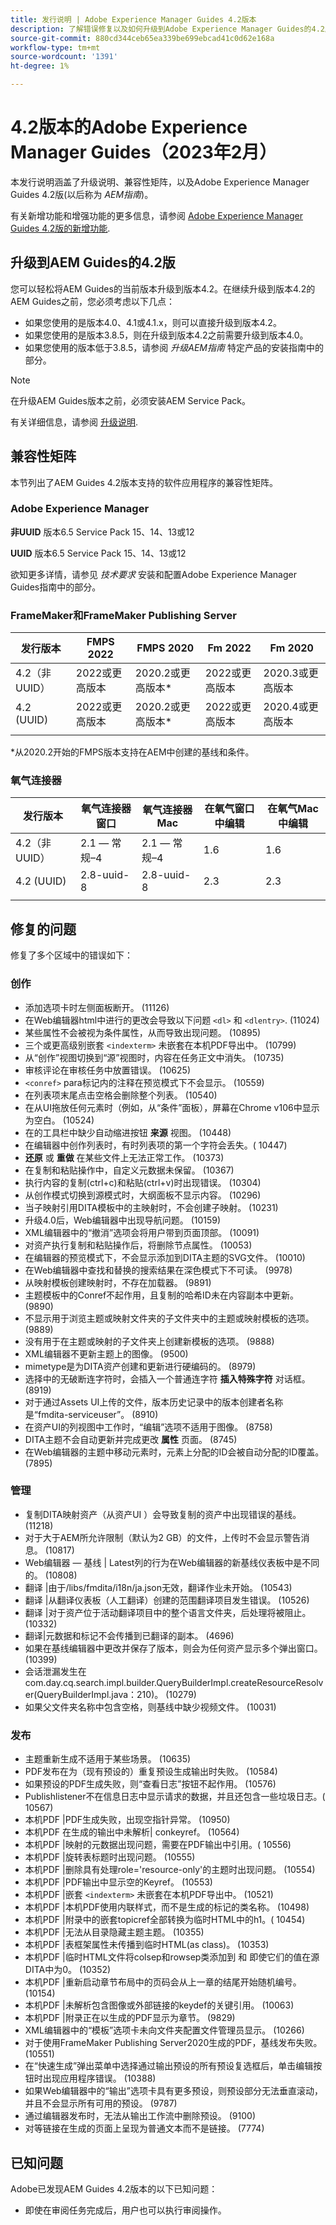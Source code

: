 ```yaml
---
title: 发行说明 | Adobe Experience Manager Guides 4.2版本
description: 了解错误修复以及如何升级到Adobe Experience Manager Guides的4.2版本
source-git-commit: 880cd344ceb65ea339be699ebcad41c0d62e168a
workflow-type: tm+mt
source-wordcount: '1391'
ht-degree: 1%

---
```


# 4.2版本的Adobe Experience Manager Guides（2023年2月）

本发行说明涵盖了升级说明、兼容性矩阵，以及Adobe Experience Manager Guides 4.2版(以后称为 *AEM指南*)。

有关新增功能和增强功能的更多信息，请参阅 [Adobe Experience Manager Guides 4.2版的新增功能](whats-new-4.2-release.md).

## 升级到AEM Guides的4.2版

您可以轻松将AEM Guides的当前版本升级到版本4.2。在继续升级到版本4.2的AEM Guides之前，您必须考虑以下几点：
* 如果您使用的是版本4.0、4.1或4.1.x，则可以直接升级到版本4.2。
* 如果您使用的是版本3.8.5，则在升级到版本4.2之前需要升级到版本4.0。
* 如果您使用的版本低于3.8.5，请参阅 *升级AEM指南* 特定产品的安装指南中的部分。

>[!NOTE]
>
>在升级AEM Guides版本之前，必须安装AEM Service Pack。

有关详细信息，请参阅 [升级说明](assets/Adobe-Experience-Manager-Guides-Upgrade-Instructions-EN.pdf).

## 兼容性矩阵

本节列出了AEM Guides 4.2版本支持的软件应用程序的兼容性矩阵。

### Adobe Experience Manager

**非UUID**
版本6.5 Service Pack 15、14、13或12

**UUID**
版本6.5 Service Pack 15、14、13或12

欲知更多详情，请参见 *技术要求* 安装和配置Adobe Experience Manager Guides指南中的部分。

### FrameMaker和FrameMaker Publishing Server

| 发行版本 | FMPS 2022 | FMPS 2020 | Fm 2022 | Fm 2020 |
| --- | --- | --- | --- | --- |
| 4.2（非UUID） | 2022或更高版本 | 2020.2或更高版本* | 2022或更高版本 | 2020.3或更高版本 |
| 4.2 (UUID) | 2022或更高版本 | 2020.2或更高版本* | 2022或更高版本 | 2020.4或更高版本 |
| | | | |

*从2020.2开始的FMPS版本支持在AEM中创建的基线和条件。

### 氧气连接器

| 发行版本 | 氧气连接器窗口 | 氧气连接器Mac | 在氧气窗口中编辑 | 在氧气Mac中编辑 |
| --- | --- | --- |--- |--- |
| 4.2（非UUID） | 2.1 — 常规–4 | 2.1 — 常规–4 | 1.6 | 1.6 |
| 4.2 (UUID) | 2.8-uuid-8 | 2.8-uuid-8 | 2.3 | 2.3 |
|  |  |   |

## 修复的问题

修复了多个区域中的错误如下：

### 创作

* 添加选项卡时左侧面板断开。 (11126)
* 在Web编辑器html中进行的更改会导致以下问题 `<dl>` 和 `<dlentry>`. (11024)
* 某些属性不会被视为条件属性，从而导致出现问题。 (10895)
* 三个或更高级别嵌套 `<indexterm>` 未嵌套在本机PDF导出中。 (10799)
* 从“创作”视图切换到“源”视图时，内容在任务正文中消失。 (10735)
* 审核评论在审核任务中放置错误。 (10625)
* `<conref>` para标记内的注释在预览模式下不会显示。 (10559)
* 在列表项末尾点击空格会删除整个列表。 (10540)
* 在从UI拖放任何元素时（例如，从“条件”面板），屏幕在Chrome v106中显示为空白。 (10524)
* 在的工具栏中缺少自动缩进按钮 **来源** 视图。 (10448)
* 在编辑器中创作列表时，有时列表项的第一个字符会丢失。( 10447)
* **还原** 或 **重做** 在某些文件上无法正常工作。 (10373)
* 在复制和粘贴操作中，自定义元数据未保留。 (10367)
* 执行内容的复制(ctrl+c)和粘贴(ctrl+v)时出现错误。 (10304)
* 从创作模式切换到源模式时，大纲面板不显示内容。 (10296)
* 当子映射引用DITA模板中的主映射时，不会创建子映射。 (10231)
* 升级4.0后，Web编辑器中出现导航问题。 (10159)
* XML编辑器中的“撤消”选项会将用户带到页面顶部。 (10091)
* 对资产执行复制和粘贴操作后，将删除节点属性。 (10053)
* 在编辑器的预览模式下，不会显示添加到DITA主题的SVG文件。 (10010)
* 在Web编辑器中查找和替换的搜索结果在深色模式下不可读。 (9978)
* 从映射模板创建映射时，不存在加载器。 (9891)
* 主题模板中的Conref不起作用，且复制的哈希ID未在内容副本中更新。 (9890)
* 不显示用于浏览主题或映射文件夹的子文件夹中的主题或映射模板的选项。 (9889)
* 没有用于在主题或映射的子文件夹上创建新模板的选项。 (9888)
* XML编辑器不更新主题上的图像。 (9500)
* mimetype是为DITA资产创建和更新进行硬编码的。 (8979)
* 选择中的无破断连字符时，会插入一个普通连字符 **插入特殊字符** 对话框。 (8919)
* 对于通过Assets UI上传的文件，版本历史记录中的版本创建者名称是“fmdita-serviceuser”。 (8910)
* 在资产UI的列视图中工作时，“编辑”选项不适用于图像。 (8758)
* DITA主题不会自动更新并完成更改 **属性** 页面。 (8745)
* 在Web编辑器的主题中移动元素时，元素上分配的ID会被自动分配的ID覆盖。 (7895)

### 管理

* 复制DITA映射资产（从资产UI ）会导致复制的资产中出现错误的基线。 (11218)
* 对于大于AEM所允许限制（默认为2 GB）的文件，上传时不会显示警告消息。 (10817)
* Web编辑器 — 基线 | Latest列的行为在Web编辑器的新基线仪表板中是不同的。 (10808)
* 翻译 |由于/libs/fmdita/i18n/ja.json无效，翻译作业未开始。 (10543)
* 翻译 |从翻译仪表板（人工翻译）创建的范围翻译项目发生错误。 (10526)
* 翻译 |对于资产位于活动翻译项目中的整个语言文件夹，后处理将被阻止。 (10332)
* 翻译|元数据和标记不会传播到已翻译的副本。 (4696)
* 如果在基线编辑器中更改并保存了版本，则会为任何资产显示多个弹出窗口。 (10399)
* 会话泄漏发生在com.day.cq.search.impl.builder.QueryBuilderImpl.createResourceResolver(QueryBuilderImpl.java：210)。 (10279)
* 如果父文件夹名称中包含空格，则基线中缺少视频文件。 (10031)

### 发布

* 主题重新生成不适用于某些场景。 (10635)
* PDF发布在为（现有预设的）重复预设生成输出时失败。 (10584)
* 如果预设的PDF生成失败，则“查看日志”按钮不起作用。 (10576)
* Publishlistener不在信息日志中显示请求的数据，并且还包含一些垃圾日志。( 10567)
* 本机PDF |PDF生成失败，出现空指针异常。 (10950)
* 本机PDF 在生成的输出中未解析| conkeyref。 (10564)
* 本机PDF |映射的元数据出现问题，需要在PDF输出中引用。( 10556)
* 本机PDF |旋转表标题时出现问题。 (10555)
* 本机PDF |删除具有处理role=&#39;resource-only&#39;的主题时出现问题。 (10554)
* 本机PDF |PDF输出中显示空的Keyref。 (10553)
* 本机PDF |嵌套 `<indexterm>` 未嵌套在本机PDF导出中。 (10521)
* 本机PDF |本机PDF使用内联样式，而不是生成的标记的类名称。 (10498)
* 本机PDF |附录中的嵌套topicref全部转换为临时HTML中的h1。( 10454)
* 本机PDF |无法从目录隐藏主题主题。 (10355)
* 本机PDF |表框架属性未传播到临时HTML(as class)。 (10353)
* 本机PDF |临时HTML文件将colsep和rowsep类添加到 <td> 和 <th> 即使它们的值在源DITA中为0。 (10352)
* 本机PDF |重新启动章节布局中的页码会从上一章的结尾开始随机编号。 (10154)
* 本机PDF |未解析包含图像或外部链接的keydef的关键引用。 (10063)
* 本机PDF |附录正在以生成的PDF显示为章节。 (9829)
* XML编辑器中的“模板”选项卡未向文件夹配置文件管理员显示。 (10266)
* 对于使用FrameMaker Publishing Server2020生成的PDF，基线发布失败。 (10551)
* 在“快速生成”弹出菜单中选择通过输出预设的所有预设复选框后，单击编辑按钮时出现应用程序错误。 (10388)
* 如果Web编辑器中的“输出”选项卡具有更多预设，则预设部分无法垂直滚动，并且不会显示所有可用的预设。 (9787)
* 通过编辑器发布时，无法从输出工作流中删除预设。 (9100)
* 对等链接在生成的页面上呈现为普通文本而不是链接。 (7774)

## 已知问题

Adobe已发现AEM Guides 4.2版本的以下已知问题：

* 即使在审阅任务完成后，用户也可以执行审阅操作。
